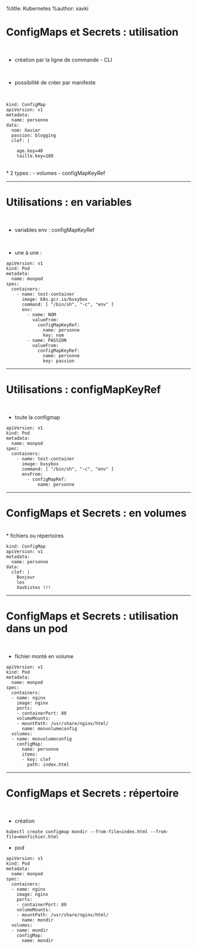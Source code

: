 %title: Kubernetes 
%author: xavki

# ConfigMaps et Secrets : utilisation


<br>

* création par la ligne de commande - CLI

<br>

* possibilité de créer par manifeste


<br>

```
kind: ConfigMap 
apiVersion: v1 
metadata:
  name: personne
data:
  nom: Xavier 
  passion: blogging
  clef: |
 
    age.key=40 
    taille.key=180
```

<br>
* 2 types :
		- volumes
		- configMapKeyRef


-----------------------------------------------------------------

# Utilisations : en variables


<br>

* variables env : configMapKeyRef

<br>

* une à une :

```
apiVersion: v1
kind: Pod
metadata:
  name: monpod
spec:
  containers:
    - name: test-container
      image: k8s.gcr.io/busybox
      command: [ "/bin/sh", "-c", "env" ]
      env:
        - name: NOM
          valueFrom:
            configMapKeyRef:
              name: personne
              key: nom
        - name: PASSION
          valueFrom:
            configMapKeyRef:
              name: personne
              key: passion
```

-------------------------------------------------------------------

# Utilisations : configMapKeyRef


<br>

* toute la configmap

```
apiVersion: v1
kind: Pod
metadata:
  name: monpod
spec:
  containers:
    - name: test-container
      image: busybox
      command: [ "/bin/sh", "-c", "env" ]
      envFrom:
        - configMapRef:
            name: personne
```

-------------------------------------------------------------------

# ConfigMaps et Secrets : en volumes


<br>
* fichiers ou répertoires


<br>

```
kind: ConfigMap
apiVersion: v1
metadata:
  name: personne
data:
  clef: |
    Bonjour
    les
    Xavkistes !!!
```


-------------------------------------------------------------------------------------------------------

# ConfigMaps et Secrets : utilisation dans un pod


<br>

* fichier monté en volume

```
apiVersion: v1
kind: Pod
metadata:
  name: monpod
spec:
  containers:
  - name: nginx
    image: nginx
    ports:
    - containerPort: 80
    volumeMounts:
    - mountPath: /usr/share/nginx/html/
      name: monvolumeconfig
  volumes:
  - name: monvolumeconfig
    configMap:
      name: personne
      items:
      - key: clef
        path: index.html
```


-------------------------------------------------------------------------------------------------------

# ConfigMaps et Secrets : répertoire


<br>

* création

```
kubectl create configmap mondir --from-file=index.html --from-file=monfichier.html
```

* pod

```
apiVersion: v1
kind: Pod
metadata:
  name: monpod
spec:
  containers:
  - name: nginx
    image: nginx
    ports:
    - containerPort: 80
    volumeMounts:
    - mountPath: /usr/share/nginx/html/
      name: mondir
  volumes:
  - name: mondir
    configMap:
      name: mondir
```


